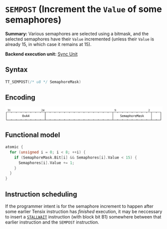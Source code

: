# `SEMPOST` (Increment the `Value` of some semaphores)

**Summary:** Various semaphores are selected using a bitmask, and the selected semaphores have their `Value` incremented (unless their `Value` is already 15, in which case it remains at 15).

**Backend execution unit:** [Sync Unit](SyncUnit.md)

## Syntax

```c
TT_SEMPOST(/* u8 */ SemaphoreMask)
```

## Encoding

![](../../../Diagrams/Out/Bits32_SEMPOST.svg)

## Functional model

```c
atomic {
  for (unsigned i = 0; i < 8; ++i) {
    if (SemaphoreMask.Bit[i] && Semaphores[i].Value < 15) {
      Semaphores[i].Value += 1;
    }
  }
}
```

## Instruction scheduling

If the programmer intent is for the semaphore increment to happen after some earlier Tensix instruction has _finished_ execution, it may be neccessary to insert a [`STALLWAIT`](STALLWAIT.md) instruction (with block bit B1) somewhere between that earlier instruction and the `SEMPOST` instruction.

